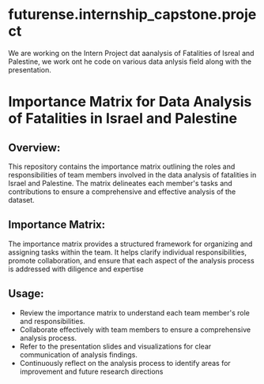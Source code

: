 # futurense.internship_capstone.project
We are working on the Intern Project dat aanalysis of Fatalities of Isreal and Palestine, we work ont he code on various data anlysis field along with the presentation.

# Importance Matrix for Data Analysis of Fatalities in Israel and Palestine
## Overview:
This repository contains the importance matrix outlining the roles and responsibilities of team members involved in the data analysis of fatalities in Israel and Palestine. The matrix delineates each member's tasks and contributions to ensure a comprehensive and effective analysis of the dataset.

## Importance Matrix:
The importance matrix provides a structured framework for organizing and assigning tasks within the team. It helps clarify individual responsibilities, promote collaboration, and ensure that each aspect of the analysis process is addressed with diligence and expertise

## Usage:
* Review the importance matrix to understand each team member's role and responsibilities.
* Collaborate effectively with team members to ensure a comprehensive analysis process.
* Refer to the presentation slides and visualizations for clear communication of analysis findings.
* Continuously reflect on the analysis process to identify areas for improvement and future research directions
